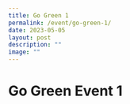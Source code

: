 ```yaml
---
title: Go Green 1
permalink: /event/go-green-1/
date: 2023-05-05
layout: post
description: ""
image: ""
---
```

# Go Green Event 1